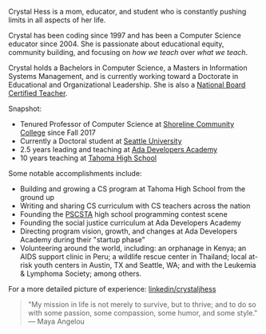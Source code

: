 Crystal Hess is a mom, educator, and student who is constantly pushing limits in all aspects of her life.

Crystal has been coding since 1997 and has been a Computer Science educator since 2004. She is passionate about educational equity, community building, and focusing on _how we teach_ over _what we teach_.

Crystal holds a Bachelors in Computer Science, a Masters in Information Systems Management, and is currently working toward a Doctorate in Educational and Organizational Leadership. She is also a [National Board Certified Teacher](http://nbpts.org).

Snapshot:
+ Tenured Professor of Computer Science at [Shoreline Community College](http://shoreline.edu) since Fall 2017
+ Currently a Doctoral student at [Seattle University](http://seattleu.edu/education/edlr/)
+ 2.5 years leading and teaching at [Ada Developers Academy](http://adadevelopersacademy.org)
+ 10 years teaching at [Tahoma High School](http://tahomahighschooltahomasd.ss19.sharpschool.com/)

Some notable accomplishments include:
+ Building and growing a CS program at Tahoma High School from the ground up
+ Writing and sharing CS curriculum with CS teachers across the nation
+ Founding the [PSCSTA](http://pscsta.org) high school programming contest scene
+ Founding the social justice curriculum at Ada Developers Academy
+ Directing program vision, growth, and changes at Ada Developers Academy during their "startup phase"
+ Volunteering around the world, including: an orphanage in Kenya; an AIDS support clinic in Peru; a wildlife rescue center in Thailand; local at-risk youth centers in Austin, TX and Seattle, WA; and with the Leukemia & Lymphoma Society; among others.

For a more detailed picture of experience: [linkedin/crystaljhess](http://linkedin.com/in/crystaljhess)

> "My mission in life is not merely to survive, but to thrive; and to do so with some passion, some compassion, some humor, and some style." — Maya Angelou
